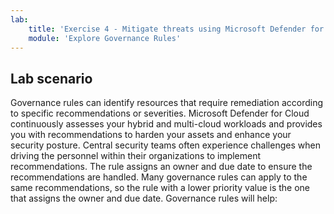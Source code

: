 ```yaml
---
lab:
    title: 'Exercise 4 - Mitigate threats using Microsoft Defender for Cloud'
    module: 'Explore Governance Rules'
---
```


## Lab scenario

Governance rules can identify resources that require remediation according to specific recommendations or severities. Microsoft Defender for Cloud continuously assesses your hybrid and multi-cloud workloads and provides you with recommendations to harden your assets and enhance your security posture. Central security teams often experience challenges when driving the personnel within their organizations to implement recommendations. The rule assigns an owner and due date to ensure the recommendations are handled. Many governance rules can apply to the same recommendations, so the rule with a lower priority value is the one that assigns the owner and due date. Governance rules will help:

